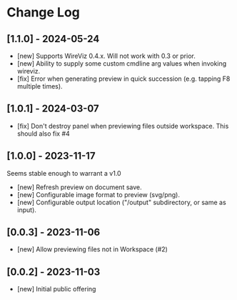 # Change Log

## [1.1.0] - 2024-05-24
- [new] Supports WireViz 0.4.x. Will not work with 0.3 or prior.
- [new] Ability to supply some custom cmdline arg values when invoking wireviz.
- [fix] Error when generating preview in quick succession (e.g. tapping F8 multiple times).

## [1.0.1] - 2024-03-07
- [fix] Don't destroy panel when previewing files outside workspace. This should also fix #4

## [1.0.0] - 2023-11-17
Seems stable enough to warrant a v1.0
- [new] Refresh preview on document save.
- [new] Configurable image format to preview (svg/png).
- [new] Configurable output location ("/output" subdirectory, or same as input).

## [0.0.3] - 2023-11-06
- [new] Allow previewing files not in Workspace (#2)

## [0.0.2] - 2023-11-03

- [new] Initial public offering